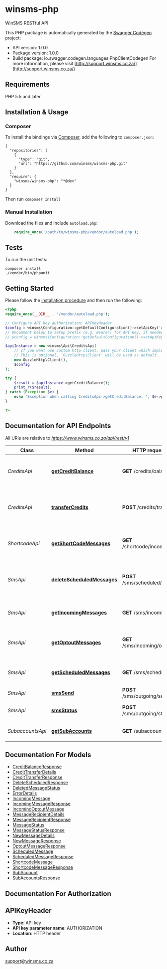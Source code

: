 # winsms-php
WinSMS RESTful API

This PHP package is automatically generated by the [Swagger Codegen](https://github.com/swagger-api/swagger-codegen) project:

- API version: 1.0.0
- Package version: 1.0.0
- Build package: io.swagger.codegen.languages.PhpClientCodegen
For more information, please visit [http://support.winsms.co.za/](http://support.winsms.co.za/)

## Requirements

PHP 5.5 and later

## Installation & Usage
### Composer

To install the bindings via [Composer](http://getcomposer.org/), add the following to `composer.json`:

```
{
  "repositories": [
    {
      "type": "git",
      "url": "https://github.com/winsms/winsms-php.git"
    }
  ],
  "require": {
    "winsms/winsms-php": "*@dev"
  }
}
```

Then run `composer install`

### Manual Installation

Download the files and include `autoload.php`:

```php
    require_once('/path/to/winsms-php/vendor/autoload.php');
```

## Tests

To run the unit tests:

```
composer install
./vendor/bin/phpunit
```

## Getting Started

Please follow the [installation procedure](#installation--usage) and then run the following:

```php
<?php
require_once(__DIR__ . '/vendor/autoload.php');

// Configure API key authorization: APIKeyHeader
$config = winsms\Configuration::getDefaultConfiguration()->setApiKey('AUTHORIZATION', 'YOUR_API_KEY');
// Uncomment below to setup prefix (e.g. Bearer) for API key, if needed
// $config = winsms\Configuration::getDefaultConfiguration()->setApiKeyPrefix('AUTHORIZATION', 'Bearer');

$apiInstance = new winsms\Api\CreditsApi(
    // If you want use custom http client, pass your client which implements `GuzzleHttp\ClientInterface`.
    // This is optional, `GuzzleHttp\Client` will be used as default.
    new GuzzleHttp\Client(),
    $config
);

try {
    $result = $apiInstance->getCreditBalance();
    print_r($result);
} catch (Exception $e) {
    echo 'Exception when calling CreditsApi->getCreditBalance: ', $e->getMessage(), PHP_EOL;
}

?>
```

## Documentation for API Endpoints

All URIs are relative to *https://www.winsms.co.za/api/rest/v1*

Class | Method | HTTP request | Description
------------ | ------------- | ------------- | -------------
*CreditsApi* | [**getCreditBalance**](docs/Api/CreditsApi.md#getcreditbalance) | **GET** /credits/balance | Get your current WinSMS credit balance
*CreditsApi* | [**transferCredits**](docs/Api/CreditsApi.md#transfercredits) | **POST** /credits/transfer | Transfer credits between main and sub accounts.
*ShortcodeApi* | [**getShortCodeMessages**](docs/Api/ShortcodeApi.md#getshortcodemessages) | **GET** /shortcode/incoming | Get a list of incoming short/long code messages
*SmsApi* | [**deleteScheduledMessages**](docs/Api/SmsApi.md#deletescheduledmessages) | **POST** /sms/scheduled/delete | Delete scheduled SMS messages and refund credits
*SmsApi* | [**getIncomingMessages**](docs/Api/SmsApi.md#getincomingmessages) | **GET** /sms/incoming | Get a list of incoming SMS messages
*SmsApi* | [**getOptoutMessages**](docs/Api/SmsApi.md#getoptoutmessages) | **GET** /sms/incoming/optout | Get a list of incoming opt-out SMS messages
*SmsApi* | [**getScheduledMessages**](docs/Api/SmsApi.md#getscheduledmessages) | **GET** /sms/scheduled | Get a list of scheduled SMS messages
*SmsApi* | [**smsSend**](docs/Api/SmsApi.md#smssend) | **POST** /sms/outgoing/send | Send SMS messages
*SmsApi* | [**smsStatus**](docs/Api/SmsApi.md#smsstatus) | **POST** /sms/outgoing/status | Get SMS delivery statuses
*SubaccountsApi* | [**getSubAccounts**](docs/Api/SubaccountsApi.md#getsubaccounts) | **GET** /subaccounts | Get a list of all Sub Accounts.


## Documentation For Models

 - [CreditBalanceResponse](docs/Model/CreditBalanceResponse.md)
 - [CreditTransferDetails](docs/Model/CreditTransferDetails.md)
 - [CreditTransferResponse](docs/Model/CreditTransferResponse.md)
 - [DeleteScheduledResponse](docs/Model/DeleteScheduledResponse.md)
 - [DeletedMessageStatus](docs/Model/DeletedMessageStatus.md)
 - [ErrorDetails](docs/Model/ErrorDetails.md)
 - [IncomingMessage](docs/Model/IncomingMessage.md)
 - [IncomingMessageResponse](docs/Model/IncomingMessageResponse.md)
 - [IncomingOptoutMessage](docs/Model/IncomingOptoutMessage.md)
 - [MessageRecipientDetails](docs/Model/MessageRecipientDetails.md)
 - [MessageRecipientResponse](docs/Model/MessageRecipientResponse.md)
 - [MessageStatus](docs/Model/MessageStatus.md)
 - [MessageStatusResponse](docs/Model/MessageStatusResponse.md)
 - [NewMessageDetails](docs/Model/NewMessageDetails.md)
 - [NewMessageResponse](docs/Model/NewMessageResponse.md)
 - [OptoutMessageResponse](docs/Model/OptoutMessageResponse.md)
 - [ScheduledMessage](docs/Model/ScheduledMessage.md)
 - [ScheduledMessageResponse](docs/Model/ScheduledMessageResponse.md)
 - [ShortcodeMessage](docs/Model/ShortcodeMessage.md)
 - [ShortcodeMessageResponse](docs/Model/ShortcodeMessageResponse.md)
 - [SubAccount](docs/Model/SubAccount.md)
 - [SubAccountsResponse](docs/Model/SubAccountsResponse.md)


## Documentation For Authorization


## APIKeyHeader

- **Type**: API key
- **API key parameter name**: AUTHORIZATION
- **Location**: HTTP header


## Author

support@winsms.co.za


